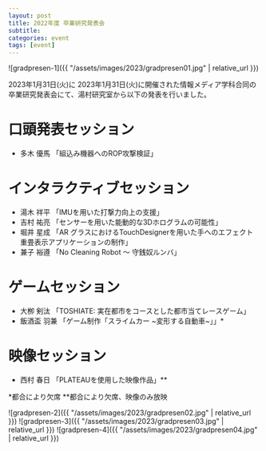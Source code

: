 ```yaml
---
layout: post
title: 2022年度 卒業研究発表会
subtitle: 
categories: event
tags: [event]
---
```

![gradpresen-1]({{ "/assets/images/2023/gradpresen01.jpg" | relative_url }})

2023年1月31日(火)に
2023年1月31日(火)に開催された情報メディア学科合同の卒業研究発表会にて、湯村研究室から以下の発表を行いました。

# 口頭発表セッション
- 多木 優馬 「組込み機器へのROP攻撃検証」

# インタラクティブセッション
- 湯木 祥平 「IMUを用いた打撃力向上の支援」
- 吉村 祐亮 「センサーを用いた能動的な3Dホログラムの可能性」
- 堀井 星成 「AR グラスにおけるTouchDesignerを用いた手へのエフェクト重畳表示アプリケーションの制作」
- 兼子 裕遵 「No Cleaning Robot 〜 守銭奴ルンバ」

# ゲームセッション
- 大栁 剣汰 「TOSHIATE: 実在都市をコースとした都市当てレースゲーム」
- 飯酒盃 羽兼 「ゲーム制作「スライムカー ~変形する自動車~」」*

# 映像セッション
- 西村 春日 「PLATEAUを使用した映像作品」**

*都合により欠席
**都合により欠席、映像のみ放映


![gradpresen-2]({{ "/assets/images/2023/gradpresen02.jpg" | relative_url }})
![gradpresen-3]({{ "/assets/images/2023/gradpresen03.jpg" | relative_url }})
![gradpresen-4]({{ "/assets/images/2023/gradpresen04.jpg" | relative_url }})
